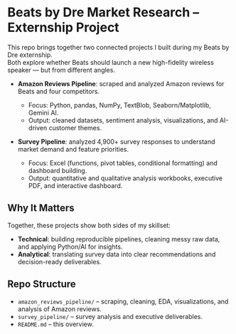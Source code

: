 # Beats by Dre Market Research – Externship Project  

This repo brings together two connected projects I built during my Beats by Dre externship.  
Both explore whether Beats should launch a new high-fidelity wireless speaker — but from different angles.  

- **Amazon Reviews Pipeline**: scraped and analyzed Amazon reviews for Beats and four competitors.  
  - Focus: Python, pandas, NumPy, TextBlob, Seaborn/Matplotlib, Gemini AI.  
  - Output: cleaned datasets, sentiment analysis, visualizations, and AI-driven customer themes.  

- **Survey Pipeline**: analyzed 4,900+ survey responses to understand market demand and feature priorities.  
  - Focus: Excel (functions, pivot tables, conditional formatting) and dashboard building.  
  - Output: quantitative and qualitative analysis workbooks, executive PDF, and interactive dashboard.  

## Why It Matters  
Together, these projects show both sides of my skillset:  

- **Technical**: building reproducible pipelines, cleaning messy raw data, and applying Python/AI for insights.  
- **Analytical**: translating survey data into clear recommendations and decision-ready deliverables.  

## Repo Structure  
- `amazon_reviews_pipeline/` – scraping, cleaning, EDA, visualizations, and analysis of Amazon reviews.  
- `survey_pipeline/` – survey analysis and executive deliverables.  
- `README.md` – this overview.  
